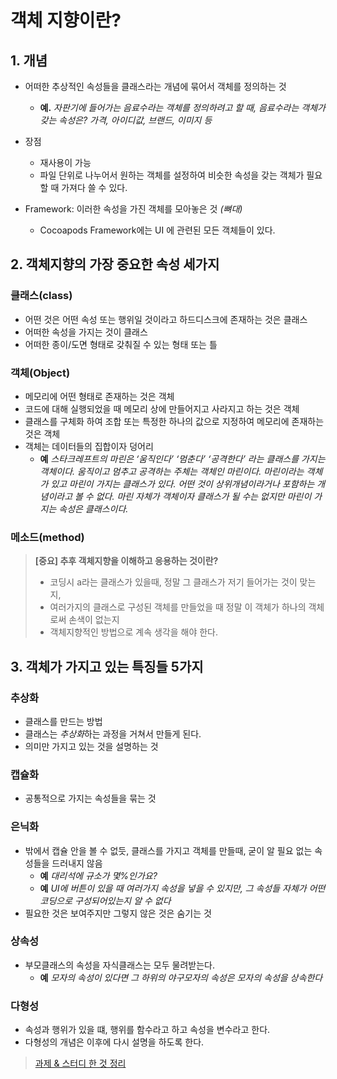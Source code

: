 # 객체 지향이란?

## 1. 개념

- 어떠한 추상적인 속성들을 클래스라는 개념에 묶어서 객체를 정의하는 것
	- **예.** *자판기에 들어가는 음료수라는 객체를 정의하려고 할 때, 음료수라는 객체가 갖는 속성은? 가격, 아이디값, 브랜드, 이미지 등*

- 장점 
	- 재사용이 가능
	- 파일 단위로 나누어서 원하는 객체를 설정하여 비슷한 속성을 갖는 객체가 필요할 때 가져다 쓸 수 있다.

- Framework: 이러한 속성을 가진 객체를 모아놓은 것 *(뼈대)*
	- Cocoapods Framework에는 UI 에 관련된 모든 객체들이 있다.


## 2. 객체지향의 가장 중요한 속성 세가지
### 클래스(class)
-  어떤 것은 어떤 속성 또는 행위일 것이라고 하드디스크에 존재하는 것은 클래스
-  	어떠한 속성을 가지는 것이 클래스
-  어떠한 종이/도면 형태로 갖춰질 수 있는 형태 또는 틀


### 객체(Object)

- 메모리에 어떤 형태로 존재하는 것은 객체
-  코드에 대해 실행되었을 때 메모리 상에 만들어지고 사라지고 하는 것은 객체
-  클래스를 구체화 하여 조합 또는 특정한 하나의 값으로 지정하여 메모리에 존재하는 것은 객체
-  객체는 데이터들의 집합이자 덩어리
	- **예** *스타크레프트의 마린은 ‘움직인다’ ‘멈춘다’ ‘공격한다’ 라는 클래스를 가지는 객체이다. 움직이고 멈추고 공격하는 주체는 객체인 마린이다. 마린이라는 객체가 있고 마린이 가지는 클래스가 있다. 어떤 것이 상위개념이라거나 포함하는 개념이라고 볼 수 없다. 마린 자체가 객체이자 클래스가 될 수는 없지만 마린이 가지는 속성은 클래스이다.*

### 메소드(method)

> **[중요] 추후 객체지향을 이해하고 응용하는 것이란?** 
> 
> - 코딩시 a라는 클래스가 있을때, 정말 그 클래스가 저기 들어가는 것이 맞는지, 
> - 여러가지의 클래스로 구성된 객체를 만들었을 때 정말 이 객체가 하나의 객체로써 손색이 없는지 
> - 객체지향적인 방법으로 계속 생각을 해야 한다. 
	

## 3. 객체가 가지고 있는 특징들 5가지

### 추상화
- 클래스를 만드는 방법
- 클래스는 *추상화*하는 과정을 거쳐서 만들게 된다. 
- 의미만 가지고 있는 것을 설명하는 것

### 캡슐화
- 공통적으로 가지는 속성들을 묶는 것

### 은닉화
- 밖에서 캡슐 안을 볼 수 없듯, 클래스를 가지고 객체를 만들때, 굳이 알 필요 없는 속성들을 드러내지 않음
	- **예** *대리석에 규소가 몇%인가요?* 
	- **예** *UI에 버튼이 있을 때 여러가지 속성을 넣을 수 있지만, 그 속성들 자체가 어떤 코딩으로 구성되어있는지 알 수 없다* 
- 필요한 것은 보여주지만 그렇지 않은 것은 숨기는 것

### 상속성
- 부모클래스의 속성을 자식클래스는 모두 물려받는다.
	- **예** *모자의 속성이 있다면 그 하위의 야구모자의 속성은 모자의 속성을 상속한다*
	
### 다형성
- 속성과 행위가 있을 떄, 행위를 함수라고 하고 속성을 변수라고 한다. 
- 다형성의 개념은 이후에 다시 설명을 하도록 한다.

> [과제 & 스터디 한 것 정리](https://github.com/fimuxd/iOS_Campus/blob/master/C_Task/객체지향형%20프로그래밍_170510/Task_170510)